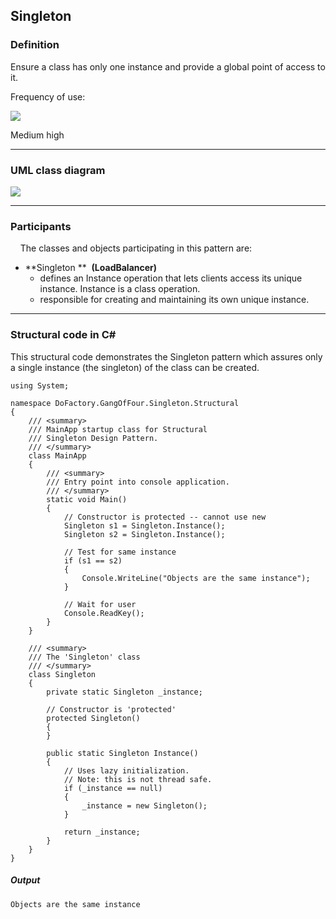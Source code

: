 Singleton
------

### Definition

Ensure a class has only one instance and provide a global point of access to it.

Frequency of use:

![](https://www.dofactory.com/images/use_medium_high.gif)

Medium high

* * * * *

### UML class diagram

![](https://www.dofactory.com/images/diagrams/net/singleton.gif)

* * * * *

### Participants

    The classes and objects participating in this pattern are:

-   **Singleton **  **(LoadBalancer)**
    -   defines an Instance operation that lets clients access its unique instance. Instance is a class operation.
    -   responsible for creating and maintaining its own unique instance.

* * * * *

### Structural code in C#

This structural code demonstrates the Singleton pattern which assures only a single instance (the singleton) of the class can be created.

	using System;

	namespace DoFactory.GangOfFour.Singleton.Structural
	{
	    /// <summary>
	    /// MainApp startup class for Structural
	    /// Singleton Design Pattern.
	    /// </summary>
	    class MainApp
	    {
	        /// <summary>
	        /// Entry point into console application.
	        /// </summary>
	        static void Main()
	        {
	            // Constructor is protected -- cannot use new
	            Singleton s1 = Singleton.Instance();
	            Singleton s2 = Singleton.Instance();

	            // Test for same instance
	            if (s1 == s2)
	            {
	                Console.WriteLine("Objects are the same instance");
	            }

	            // Wait for user
	            Console.ReadKey();
	        }
	    }

	    /// <summary>
	    /// The 'Singleton' class
	    /// </summary>
	    class Singleton
	    {
	        private static Singleton _instance;

	        // Constructor is 'protected'
	        protected Singleton()
	        {
	        }

	        public static Singleton Instance()
	        {
	            // Uses lazy initialization.
	            // Note: this is not thread safe.
	            if (_instance == null)
	            {
	                _instance = new Singleton();
	            }

	            return _instance;
	        }
	    }
	}

##### Output

	Objects are the same instance